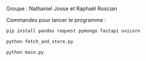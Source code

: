 Groupe :
Nathaniel Josse et Raphaël Roscian

Commandes pour lancer le programme :
```bash
pip install pandas request pymongo fastapi uvicorn

python fetch_and_store.py

python main.py
```